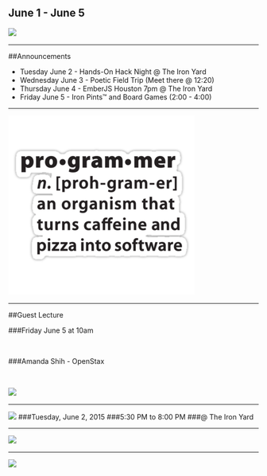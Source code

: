 
 ## June 1 - June 5
![](/images/logo_big.png)

----

##Announcements

- Tuesday June 2 - Hands-On Hack Night @ The Iron Yard  <!-- .element: class="fragment" data-fragment-index="1" -->
- Wednesday June 3 - Poetic Field Trip (Meet there @ 12:20)  <!-- .element: class="fragment" data-fragment-index="2" -->
- Thursday June 4 - EmberJS Houston 7pm @ The Iron Yard <!-- .element: class="fragment" data-fragment-index="3" -->
- Friday June 5 - Iron Pints™ and Board Games (2:00 - 4:00)  <!-- .element: class="fragment" data-fragment-index="4" -->

----

![](/images/programmer.png)

----

##Guest Lecture

###Friday June 5 at 10am

<br>

###Amanda Shih - OpenStax

<br>

![](https://media.licdn.com/mpr/mpr/shrinknp_400_400/p/1/000/1f7/122/3b8f65d.jpg) <!-- .element: class="circle"  -->


----


![](https://www.evernote.com/l/ABMoU7ZYzPpLXKnfDZoDmJuLLAmLVg2V5hQB/image.png)
###Tuesday, June 2, 2015
###5:30 PM to 8:00 PM 
###@ The Iron Yard



----

![](http://www.commitstrip.com/wp-content/uploads/2015/05/Strip-Projet-abandonn%C3%A9-nostalgie-650-finalenglish12.jpg) <!--  -->

----

![](https://www.evernote.com/l/ABPehZjR5UFE9ZuO1pHVLc4fOLlnXsnpJ4YB/image.png)
